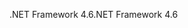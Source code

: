 <span data-ttu-id="efe71-101">.NET Framework 4.6</span><span class="sxs-lookup"><span data-stu-id="efe71-101">.NET Framework 4.6</span></span>